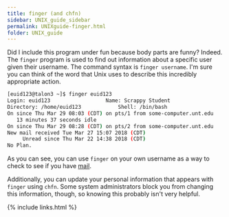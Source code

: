 ```yaml
---
title: finger (and chfn)
sidebar: UNIX_guide_sidebar
permalink: UNIXguide-finger.html
folder: UNIX_guide
---
```


<link rel="stylesheet" href="css/theme-blue.css">

Did I include this program under fun because body parts are funny? Indeed.
The `finger` program is used to find out information about a specific user
given their username. The command syntax is `finger username`.
I'm sure you can think of the word that Unix uses to describe this incredibly
appropriate action.
```bash
[euid123@talon3 ~]$ finger euid123
Login: euid123        			Name: Scrappy Student
Directory: /home/euid123           	Shell: /bin/bash
On since Thu Mar 29 08:03 (CDT) on pts/1 from some-computer.unt.edu
   13 minutes 37 seconds idle
On since Thu Mar 29 08:28 (CDT) on pts/2 from some-computer.unt.edu
New mail received Tue Mar 27 15:07 2018 (CDT)
     Unread since Thu Mar 22 14:38 2018 (CDT)
No Plan.
```
As you can see, you can use `finger` on your own username as a way to check to
see if you have [mail](UNIXguide-mail.html).

Additionally, you can update your personal information that appears with
`finger` using `chfn`.
Some system administrators block you from changing this information, though, so
knowing this probably isn't very helpful.

{% include links.html %}
